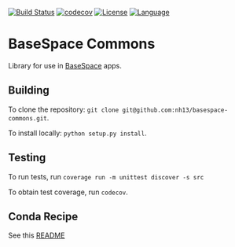 [![Build Status](https://travis-ci.org/nh13/basespace-commons.svg?branch=master)](https://travis-ci.org/nh13/basespace-commons)
[![codecov](https://codecov.io/gh/nh13/basespace-commons/branch/master/graph/badge.svg)](https://codecov.io/gh/nh13/basespace-commons)
[![License](http://img.shields.io/badge/license-MIT-blue.svg)](https://github.com/nh13/basespace-commons/blob/master/LICENSE)
[![Language](http://img.shields.io/badge/language-python-brightgreen.svg)](http://www.python.org/)

# BaseSpace Commons

Library for use in [BaseSpace](https://basespace.illumina.com) apps.

## Building

To clone the repository: `git clone git@github.com:nh13/basespace-commons.git`.

To install locally: `python setup.py install`.

## Testing

To run tests, run `coverage run -m unittest discover -s src`

To obtain test coverage, run `codecov`.

## Conda Recipe

See this [README](src/conda/README.md)
